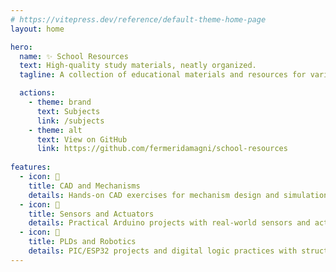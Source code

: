 ```yaml
---
# https://vitepress.dev/reference/default-theme-home-page
layout: home

hero:
  name: ✨ School Resources
  text: High-quality study materials, neatly organized.
  tagline: A collection of educational materials and resources for various subjects and courses related to all my school work.

  actions:
    - theme: brand
      text: Subjects
      link: /subjects
    - theme: alt
      text: View on GitHub
      link: https://github.com/fermeridamagni/school-resources
  
features:
  - icon: 📐
    title: CAD and Mechanisms
    details: Hands-on CAD exercises for mechanism design and simulation.
  - icon: 🔌
    title: Sensors and Actuators
    details: Practical Arduino projects with real-world sensors and actuators.
  - icon: 🤖
    title: PLDs and Robotics
    details: PIC/ESP32 projects and digital logic practices with structured code.
---
```


